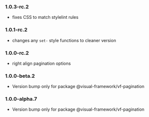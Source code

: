 ### 1.0.3-rc.2

* fixes CSS to match stylelint rules

### 1.0.1-rc.2

* changes any `set-` style functions to cleaner version

### 1.0.0-rc.2

* right align pagination options

### 1.0.0-beta.2

* Version bump only for package @visual-framework/vf-pagination

### 1.0.0-alpha.7

* Version bump only for package @visual-framework/vf-pagination
